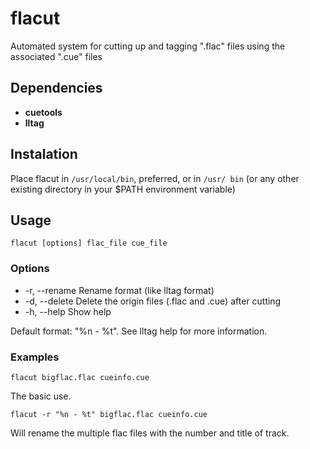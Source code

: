 flacut
======

Automated system for cutting up and tagging ".flac" files using the associated ".cue" files


Dependencies
------------
  * **cuetools**
  * **lltag**


Instalation
-----------
Place flacut in `/usr/local/bin`, preferred, or in `/usr/ bin` (or any other existing directory in your 
$PATH environment variable)


Usage
-----
`flacut [options] flac_file cue_file`


### Options
  * -r, --rename    Rename format (like lltag format)
  * -d, --delete    Delete the origin files (.flac and .cue) after cutting
  * -h, --help      Show help

  Default format: "%n - %t". See lltag help for more information.

### Examples

    flacut bigflac.flac cueinfo.cue
  
The basic use.
  
    flacut -r "%n - %t" bigflac.flac cueinfo.cue
    
Will rename the multiple flac files with the number and title of track.

